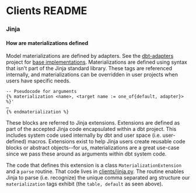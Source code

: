 # Clients README

### Jinja

#### How are materializations defined

Model materializations are defined by adapters. See the [dbt-adapters](https://github.com/dbt-labs/dbt-adapters) project for [base implementations](https://github.com/dbt-labs/dbt-adapters/tree/main/dbt-adapters/src/dbt/include/global_project/macros/materializations/models). Materializations are defined using syntax that isn't part of the Jinja standard library. These tags are referenced internally, and materializations can be overridden in user projects when users have specific needs.

```
-- Pseudocode for arguments
{% materialization <name>, <target name := one_of{default, adapter}> %}'
…
{% endmaterialization %}
```

These blocks are referred to Jinja extensions. Extensions are defined as part of the accepted Jinja code encapsulated within a dbt project. This includes system code used internally by dbt and user space (i.e. user-defined) macros. Extensions exist to help Jinja users create reusable code blocks or abstract objects--for us, materializations are a great use-case since we pass these around as arguments within dbt system code.

The code that defines this extension is a class `MaterializationExtension` and a `parse` routine. That code lives in [clients/jinja.py](https://github.com/dbt-labs/dbt-core/blob/main/core/dbt/clients/jinja.py). The routine
enables Jinja to parse (i.e. recognize) the unique comma separated arg structure our `materialization` tags exhibit (the `table, default` as seen above).
